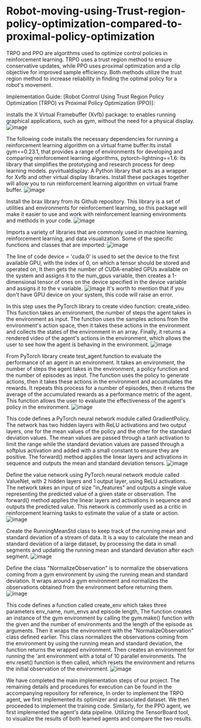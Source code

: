# Robot-moving-using-Trust-region-policy-optimization-compared-to-proximal-policy-optimization


TRPO and PPO are algorithms used to optimize control policies in reinforcement learning. TRPO uses a trust region method to ensure conservative updates, while PPO uses proximal optimization and a clip objective for improved sample efficiency.   Both methods utilize the trust region method to increase reliability in finding the optimal policy for a robot's movement.


Implementation Guide: [Robot Control Using Trust Region Policy Optimization (TRPO) vs Proximal Policy Optimization (PPO)]:





installs the X Virtual Framebuffer (Xvfb) package:
to enables running graphical applications, such as gym, without the need for a physical display.
![image](https://user-images.githubusercontent.com/100143830/213739403-ada96470-05e8-4892-af7a-d62cf96f1ad5.png)


The following code installs the necessary dependencies for running a reinforcement learning algorithm on a virtual frame buffer:Its install gym==0.23.1, that provides a range of environments for developing and comparing reinforcement learning algorithms, pytorch-lightning==1.6:  its library that simplifies the prototyping and research process for deep learning models.
pyvirtualdisplay: A Python library that acts as a wrapper for Xvfb and other virtual display libraries.
 Install these packages together will allow you to run reinforcement learning algorithm on virtual frame buffer.
![image](https://user-images.githubusercontent.com/100143830/213739259-3d370495-3b1f-4947-a924-17878c4dc700.png)


Install the brax library  from its Github repository. 
This library is a set of utilities and environments for reinforcement learning, so this package will make it easier to use and work with reinforcement learning environments and methods in your code.
![image](https://user-images.githubusercontent.com/100143830/213739601-9d1b034e-b298-4239-8c67-915ebb25c577.png)


Imports a variety of libraries that are commonly used in machine learning, reinforcement learning, and data visualization. Some of the specific functions and classes that are imported:
![image](https://user-images.githubusercontent.com/100143830/213740599-3ff45c19-29fb-4a88-8b7c-dcf2d3974d54.png)


The line of code device = 'cuda:0' is used to set the device to the first available GPU, with the index of 0, on which a tensor should be stored and operated on, It then gets the number of CUDA-enabled GPUs available on the system and assigns it to the num_gpus variable, then creates a 1-dimensional tensor of ones on the device specified in the device variable and assigns it to the v variable.
![image](https://user-images.githubusercontent.com/100143830/213740771-b63e3caa-02ca-4e40-b25a-72b7f3dfa51f.png)
It's worth to mention that if you don't have GPU device on your system, this code will raise an error.


In this step uses the PyTorch library to create video function: create_video.
This function takes an environment, the number of steps the agent takes in the environment as input. The function uses the samples actions from the environment's action space, then it takes these actions in the environment and collects the states of the environment in an array. Finally, it returns a rendered video of the agent's actions in the environment, which allows the user to see how the agent is behaving in the environment.
![image](https://user-images.githubusercontent.com/100143830/213740907-84dab720-67b4-46ee-b208-ac942abf6d63.png)


From PyTorch library create test_agent function to evaluate the performance of an agent in an environment. It takes an environment, the number of steps the agent takes in the environment, a policy function and the number of episodes as input. The function uses the policy to generate actions, then it takes these actions in the environment and accumulates the rewards. It repeats this process for a number of episodes, then it returns the average of the accumulated rewards as a performance metric of the agent. This function allows the user to evaluate the effectiveness of the agent's policy in the environment.
![image](https://user-images.githubusercontent.com/100143830/213740993-8e3304b9-f3c0-4243-a482-84ff4cd681f0.png)


This code defines a PyTorch neural network module called GradientPolicy. The network has two hidden layers with ReLU activations and two output layers, one for the mean values of the policy and the other for the standard deviation values. The mean values are passed through a tanh activation to limit the range while the standard deviation values are passed through a softplus activation and added with a small constant to ensure they are positive. The forward() method applies the linear layers and activations in sequence and outputs the mean and standard deviation tensors.
![image](https://user-images.githubusercontent.com/100143830/213741091-7070e205-db70-47f2-a219-e9d6be8b720a.png)


Define the value network using PyTorch neural network module called ValueNet, with 2 hidden layers and 1 output layer, using ReLU activations. The network takes an input of size "in_features" and outputs a single value representing the predicted value of a given state or observation. The forward() method applies the linear layers and activations in sequence and outputs the predicted value. This network is commonly used as a critic in reinforcement learning tasks to estimate the value of a state or action.
![image](https://user-images.githubusercontent.com/100143830/213741235-8a4f38b3-4368-40ec-b61c-3a0e828fbbcf.png)


Create the RunningMeanStd class to keep track of the running mean and standard deviation of a stream of data. It is a way to calculate the mean and standard deviation of a large dataset, by processing the data in small segments and updating the running mean and standard deviation after each segment.
![image](https://user-images.githubusercontent.com/100143830/213741328-feeef3d2-3b8b-4a43-9b6b-45576198adcf.png)


Define the class "NormalizeObservation" is to normalize the observations coming from a gym environment by using the running mean and standard deviation. It wraps around a gym environment and normalizes the observations obtained from the environment before returning them.
![image](https://user-images.githubusercontent.com/100143830/213741410-30fe738a-ea0b-49cb-942c-8d4da45ba766.png)


This code defines a function called create_env which takes three parameters env_name, num_envs and episode length, The function creates an instance of the gym environment by calling the gym.make() function with the given and the number of environments and the length of the episode as arguments. Then it wraps the environment with the "NormalizeObservation" class defined earlier. This class normalizes the observations coming from the environment by using the running mean and standard deviation, the function returns the wrapped environment. Then creates an environment for running the 'ant environment with a total of 10 parallel environments. The env.reset() function is then called, which resets the environment and returns the initial observation of the environment.
![image](https://user-images.githubusercontent.com/100143830/213741532-e985be01-be74-46af-a451-fe5e7643a00c.png)


We have completed the main implementation steps of our project. The remaining details and procedures for execution can be found in the accompanying repository for reference, In order to implement the TRPO agent, we first implemented its optimizer and associated dataset. We then proceeded to implement the training code. Similarly, for the PPO agent, we first implemented the agent's data pipeline. Utilizing the TensorBoard tool, to visualize the results of both learned agents and compare the two results.






